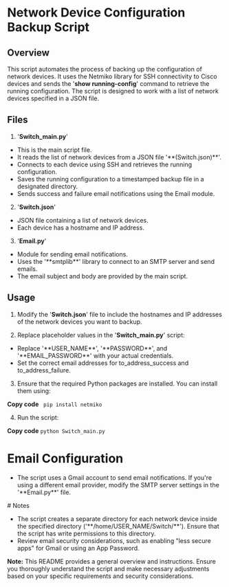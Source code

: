 # Network Device Configuration Backup Script

## Overview
This script automates the process of backing up the configuration of network devices. It uses the Netmiko library for SSH connectivity to Cisco devices and sends the '**show running-config**' command to retrieve the running configuration. The script is designed to work with a list of network devices specified in a JSON file.

## Files
1. '**Switch_main.py**'
<ul>
<li> This is the main script file.</li>
<li> It reads the list of network devices from a JSON file '**(Switch.json)**'.</li>
<li> Connects to each device using SSH and retrieves the running configuration.</li>
<li> Saves the running configuration to a timestamped backup file in a designated directory.</li>
<li> Sends success and failure email notifications using the Email module.</li>
</ul>

2. '**Switch.json**'
<ul> 
<li> JSON file containing a list of network devices.</li>
<li> Each device has a hostname and IP address.</li>
</ul>
 
3. '**Email.py**'
<ul>
<li> Module for sending email notifications.</li>
<li> Uses the '**smtplib**' library to connect to an SMTP server and send emails.</li> 
<li>The email subject and body are provided by the main script.</li>
</ul>

## Usage
1. Modify the '**Switch.json**' file to include the hostnames and IP addresses of the network devices you want to backup.

2. Replace placeholder values in the '**Switch_main.py**' script:
<ul>
<li> Replace '**USER_NAME**', '**PASSWORD**', and '**EMAIL_PASSWORD**' with your actual credentials.</li>
<li> Set the correct email addresses for to_address_success and to_address_failure.</li>
</ul>

3. Ensure that the required Python packages are installed. You can install them using:

**Copy code**
<code> pip install netmiko</code>

4. Run the script:

**Copy code**
<code>python Switch_main.py</code>

# Email Configuration
<ul>
<li>The script uses a Gmail account to send email notifications. If you're using a different email provider, modify the SMTP server settings in the '**Email.py**' file.</li>
</ul>
# Notes
<ul>
<li> The script creates a separate directory for each network device inside the specified directory ('**/home/USER_NAME/Switch/**'). Ensure that the script has write permissions to this directory.
<li> Review email security considerations, such as enabling "less secure apps" for Gmail or using an App Password.</li>
</ul>

**Note:** This README provides a general overview and instructions. Ensure you thoroughly understand the script and make necessary adjustments based on your specific requirements and security considerations.